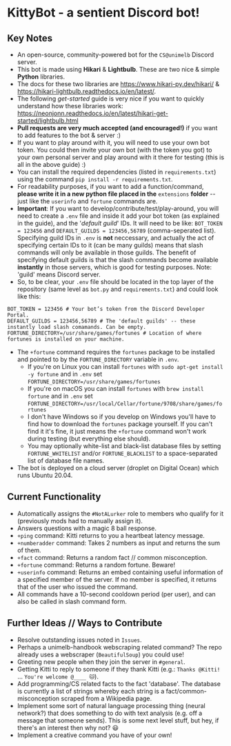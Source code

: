 # KittyBot - a sentient Discord bot!
## Key Notes
- An open-source, community-powered bot for the `CS@unimelb` Discord server.
- This bot is made using **Hikari** & **Lightbulb**. These are two nice & simple **Python** libraries.
- The docs for these two libraries are https://www.hikari-py.dev/hikari/ & https://hikari-lightbulb.readthedocs.io/en/latest/.
- The following *get-started* guide is very nice if you want to quickly understand how these libraries work: https://neonjonn.readthedocs.io/en/latest/hikari-get-started/lightbulb.html
- **Pull requests are very much accepted (and encouraged!)** if you want to add features to the bot & server :)
- If you want to play around with it, you will need to use your own bot token. You could then invite your own bot (with the token you got) to your own personal server and play around with it there for testing (this is all in the above guide) :)
- You can install the required dependencies (listed in `requirements.txt`) using the command `pip install -r requirements.txt`.
- For readability purposes, if you want to add a function/command, **please write it in a new python file placed in the** `extensions` **folder** -- just like the `userinfo` and `fortune` commands are.
- **Important**: If you want to develop/contribute/test/play-around, you will need to create a `.env` file and inside it add your bot token (as explained in the guide), and the '_default guild_' IDs. It will need to be like: `BOT_TOKEN = 123456` and `DEFAULT_GUILDS = 123456,56789` (comma-seperated list). Specifying guild IDs in `.env` is **not** neccessary, and actually the act of specifying certain IDs to it (can be many guilds) means that slash commands will only be available in those guilds. The benefit of specifying default guilds is that the slash commands become available **instantly** in those servers, which is good for testing purposes. Note: 'guild' means Discord server. 
 - So, to be clear, your `.env` file should be located in the top layer of the repository (same level as `bot.py` and `requirements.txt`) and could look like this:
```
BOT_TOKEN = 123456 # Your bot’s token from the Discord Developer Portal.
DEFAULT_GUILDS = 123456,56789 # The 'default guilds' -- these instantly load slash comamands. Can be empty.
FORTUNE_DIRECTORY=/usr/share/games/fortunes # Location of where fortunes is installed on your machine.
```
- The `+fortune` command requires the `fortunes` package to be installed and pointed to by the `FORTUNE_DIRECTORY` variable in `.env`. 
  - If you're on Linux you can install `fortunes` with `sudo apt-get install -y fortune` and in `.env` set `FORTUNE_DIRECTORY=/usr/share/games/fortunes`
  - If you're on macOS you can install `fortunes` with `brew install fortune` and in `.env` set `FORTUNE_DIRECTORY=/usr/local/Cellar/fortune/9708/share/games/fortunes`
  - I don't have Windows so if you develop on Windows you'll have to find how to download the `fortunes` package yourself. If you can't find it it's fine, it just means the `+fortune` command won't work during testing (but everything else should).
  - You may optionally white-list and black-list database files by setting `FORTUNE_WHITELIST` and/or `FORTUNE_BLACKLIST` to a space-separated list of database file names.
- The bot is deployed on a cloud server (droplet on Digital Ocean) which runs Ubuntu 20.04. 

## Current Functionality
- Automatically assigns the `#NotALurker` role to members who qualify for it (previously mods had to manually assign it).
- Answers questions with a magic 8 ball response.
- `+ping` command: Kitti returns to you a heartbeat latency message.
- `+numberadder` command: Takes 2 numbers as input and returns the sum of them.
- `+fact` command: Returns a random fact // common misconception.
- `+fortune` command: Returns a random fortune. Beware!
- `+userinfo` command: Returns an embed containing useful information of a specified member of the server. If no member is specified, it returns that of the user who issued the command.
- All commands have a 10-second cooldown period (per user), and can also be called in slash command form.

## Further Ideas // Ways to Contribute
- Resolve outstanding issues noted in `Issues`.
- Perhaps a unimelb-handbook webscraping related command? The repo already uses a webscraper (`BeautifulSoup`) you could use!
- Greeting new people when they join the server in `#general`.
- Getting Kitti to reply to someone if they thank Kitti (e.g.: `Thanks @Kitti!` ... `You're welcome @____ 🐱`).
- Add programming/CS related facts to the fact 'database'. The database is currently a list of strings whereby each string is a fact/common-misconception scraped from a Wikipedia page.
- Implement some sort of natural language processing thing (neural network?) that does something to do with text analysis (e.g. off a message that someone sends). This is some next level stuff, but hey, if there's an interest then why not? 😃
- Implement a creative command you have of your own!
